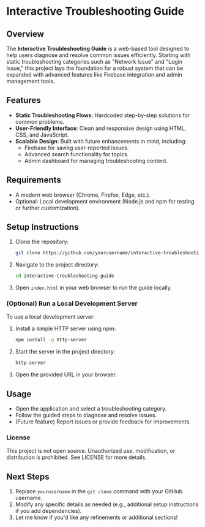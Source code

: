 # Interactive Troubleshooting Guide

## Overview
The **Interactive Troubleshooting Guide** is a web-based tool designed to help users diagnose and resolve common issues efficiently. Starting with static troubleshooting categories such as "Network Issue" and "Login Issue," this project lays the foundation for a robust system that can be expanded with advanced features like Firebase integration and admin management tools.

## Features
- **Static Troubleshooting Flows**: Hardcoded step-by-step solutions for common problems.
- **User-Friendly Interface**: Clean and responsive design using HTML, CSS, and JavaScript.
- **Scalable Design**: Built with future enhancements in mind, including:
  - Firebase for saving user-reported issues.
  - Advanced search functionality for topics.
  - Admin dashboard for managing troubleshooting content.

## Requirements
- A modern web browser (Chrome, Firefox, Edge, etc.).
- Optional: Local development environment (Node.js and npm for testing or further customization).

## Setup Instructions
1. Clone the repository:
   ```bash
   git clone https://github.com/yourusername/interactive-troubleshooting-guide.git
    ```

1. Navigate to the project directory:
    
    ```bash
    cd interactive-troubleshooting-guide
    ```
    
2. Open `index.html` in your web browser to run the guide locally.

### (Optional) Run a Local Development Server

To use a local development server:

1. Install a simple HTTP server using npm:
    
    ```bash
    npm install -g http-server 
    ```
    
2. Start the server in the project directory:
    
    ```bash
    http-server
    ```
    
3. Open the provided URL in your browser.

## Usage
- Open the application and select a troubleshooting category.
- Follow the guided steps to diagnose and resolve issues.
- (Future feature) Report issues or provide feedback for improvements.

### License

This project is not open source. Unauthorized use, modification, or distribution is prohibited. See LICENSE for more details.

## Next Steps
1. Replace `yourusername` in the `git clone` command with your GitHub username.
2. Modify any specific details as needed (e.g., additional setup instructions if you add dependencies).
3. Let me know if you'd like any refinements or additional sections!